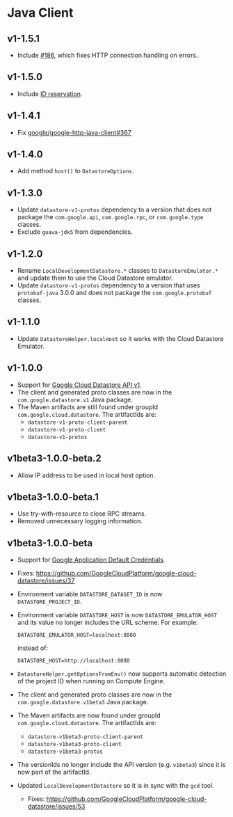 # Java Client

## v1-1.5.1

  - Include [#186](https://github.com/GoogleCloudPlatform/google-cloud-datastore/pull/186), which fixes HTTP connection handling on errors.

## v1-1.5.0

  - Include [ID reservation](https://cloud.google.com/datastore/docs/reference/rest/v1/projects/reserveIds).

## v1-1.4.1

  - Fix [google/google-http-java-client#367](https://github.com/google/google-http-java-client/issues/367)

## v1-1.4.0

  - Add method `host()` to `DatastoreOptions`.

## v1-1.3.0

  - Update `datastore-v1-protos` dependency to a version that does not package the `com.google.api`, `com.google.rpc`, or `com.google.type` classes.
  - Exclude `guava-jdk5` from dependencies.

## v1-1.2.0

  - Rename `LocalDevelopmentDatastore.*` classes to `DatastoreEmulator.*` and update them to use the Cloud Datastore emulator.
  - Update `datastore-v1-protos` dependency to a version that uses `protobuf-java` 3.0.0 and does not package the `com.google.protobuf` classes.

## v1-1.1.0

  - Update `DatastoreHelper.localHost` so it works with the Cloud Datastore Emulator.

## v1-1.0.0

  - Support for [Google Cloud Datastore API v1](https://cloud.google.com/datastore/reference/rpc/).
  - The client and generated proto classes are now in the
    `com.google.datastore.v1` Java package.
  - The Maven artifacts are still found under groupId `com.google.cloud.datastore`.
    The artifactIds are:
      - `datastore-v1-proto-client-parent`
      - `datastore-v1-proto-client`
      - `datastore-v1-protos`

## v1beta3-1.0.0-beta.2

  - Allow IP address to be used in local host option.

## v1beta3-1.0.0-beta.1
 
  - Use try-with-resource to close RPC streams.
  - Removed unnecessary logging information.

## v1beta3-1.0.0-beta

  - Support for [Google Application Default Credentials](https://developers.google.com/identity/protocols/application-default-credentials).
  - Fixes:
    https://github.com/GoogleCloudPlatform/google-cloud-datastore/issues/37
  - Environment variable `DATASTORE_DATASET_ID` is now `DATASTORE_PROJECT_ID`.
  - Environment variable `DATASTORE_HOST` is now `DATASTORE_EMULATOR_HOST` and
    its value no longer includes the URL scheme. For example:

      `DATASTORE_EMULATOR_HOST=localhost:8080`

    instead of:

      `DATASTORE_HOST=http://localhost:8080`
  - `DatastoreHelper.getOptionsFromEnv()` now
    supports automatic detection of the project ID when running on
    Compute Engine.
  - The client and generated proto classes are now in the
    `com.google.datastore.v1beta3` Java package.
  - The Maven artifacts are now found under groupId `com.google.cloud.datastore`.
    The artifactIds are:
      - `datastore-v1beta3-proto-client-parent`
      - `datastore-v1beta3-proto-client`
      - `datastore-v1beta3-protos`
  - The versionIds no longer include the API version (e.g. `v1beta3`)
    since it is now part of the artifactId.
  - Updated `LocalDevelopmentDatastore` so it is in sync with the `gcd` tool.
    - Fixes:
      <https://github.com/GoogleCloudPlatform/google-cloud-datastore/issues/53>

